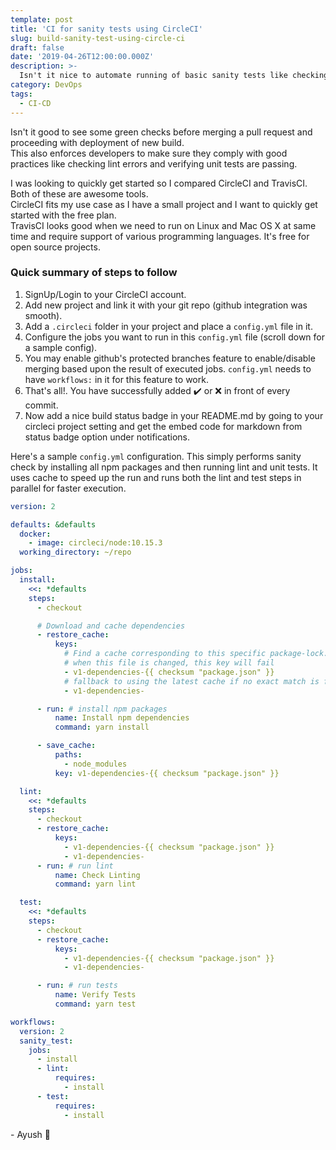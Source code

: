 ```yaml
---
template: post
title: 'CI for sanity tests using CircleCI'
slug: build-sanity-test-using-circle-ci
draft: false
date: '2019-04-26T12:00:00.000Z'
description: >-
  Isn't it nice to automate running of basic sanity tests like checking linting and unit tests before proceeding with merging of a pull request or deploying a new build?It's easy to setup such a CI pipeline for your git repo. Let's see how...
category: DevOps
tags:
  - CI-CD
---
```


Isn't it good to see some green checks before merging a pull request and proceeding with deployment of new build.  
This also enforces developers to make sure they comply with good practices like checking lint errors and verifying unit tests are passing.

I was looking to quickly get started so I compared CircleCI and TravisCI.  
Both of these are awesome tools.  
CircleCI fits my use case as I have a small project and I want to quickly get started with the free plan.  
TravisCI looks good when we need to run on Linux and Mac OS X at same time and require support of various programming languages. It's free for open source projects.

### Quick summary of steps to follow

1. SignUp/Login to your CircleCI account.
2. Add new project and link it with your git repo (github integration was smooth).
3. Add a `.circleci` folder in your project and place a `config.yml` file in it.
4. Configure the jobs you want to run in this `config.yml` file (scroll down for a sample config).
5. You may enable github's protected branches feature to enable/disable merging based upon the result of executed jobs. `config.yml` needs to have `workflows:` in it for this feature to work.
6. That's all!. You have successfully added ✔️ or ❌ in front of every commit.
7. Now add a nice build status badge in your README.md by going to your circleci project setting and get the embed code for markdown from status badge option under notifications.

Here's a sample `config.yml` configuration. This simply performs sanity check by installing all npm packages and then running lint and unit tests. It uses cache to speed up the run and runs both the lint and test steps in parallel for faster execution.

```yaml
version: 2

defaults: &defaults
  docker:
    - image: circleci/node:10.15.3
  working_directory: ~/repo

jobs:
  install:
    <<: *defaults
    steps:
      - checkout

      # Download and cache dependencies
      - restore_cache:
          keys:
            # Find a cache corresponding to this specific package-lock.json checksum
            # when this file is changed, this key will fail
            - v1-dependencies-{{ checksum "package.json" }}
            # fallback to using the latest cache if no exact match is found
            - v1-dependencies-

      - run: # install npm packages
          name: Install npm dependencies
          command: yarn install

      - save_cache:
          paths:
            - node_modules
          key: v1-dependencies-{{ checksum "package.json" }}

  lint:
    <<: *defaults
    steps:
      - checkout
      - restore_cache:
          keys:
            - v1-dependencies-{{ checksum "package.json" }}
            - v1-dependencies-
      - run: # run lint
          name: Check Linting
          command: yarn lint

  test:
    <<: *defaults
    steps:
      - checkout
      - restore_cache:
          keys:
            - v1-dependencies-{{ checksum "package.json" }}
            - v1-dependencies-

      - run: # run tests
          name: Verify Tests
          command: yarn test

workflows:
  version: 2
  sanity_test:
    jobs:
      - install
      - lint:
          requires:
            - install
      - test:
          requires:
            - install
```

\- Ayush 🙂
